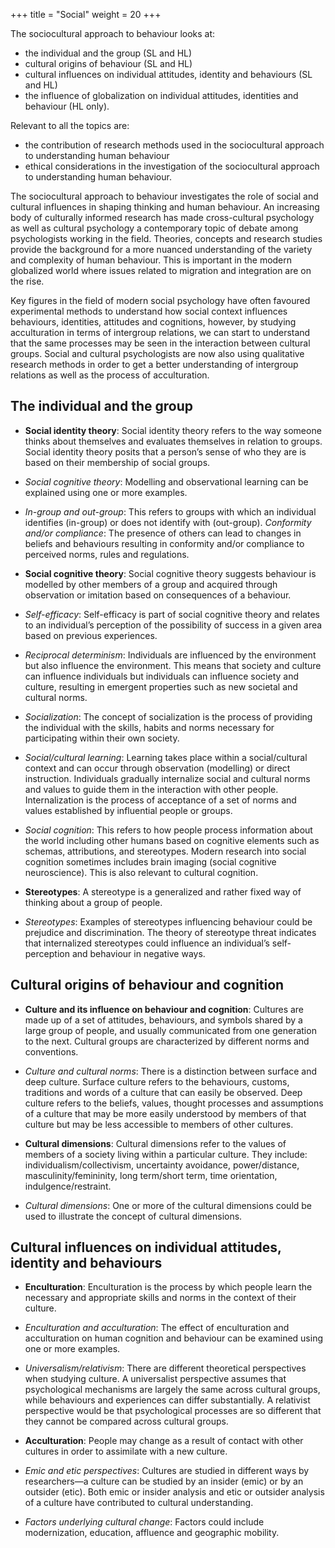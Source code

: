 +++
title = "Social"
weight = 20
+++

The sociocultural approach to behaviour looks at:
- the individual and the group (SL and HL)
- cultural origins of behaviour (SL and HL)
- cultural influences on individual attitudes, identity and behaviours (SL and HL)
- the influence of globalization on individual attitudes, identities and behaviour (HL only).

Relevant to all the topics are:
- the contribution of research methods used in the sociocultural approach to understanding human behaviour
- ethical considerations in the investigation of the sociocultural approach to understanding human behaviour.

The sociocultural approach to behaviour investigates the role of social and cultural influences in shaping thinking and human behaviour. An increasing body of culturally informed research has made cross-cultural psychology as well as cultural psychology a contemporary topic of debate among psychologists working in the field. Theories, concepts and research studies provide the background for a more nuanced understanding of the variety and complexity of human behaviour. This is important in the modern globalized world where issues related to migration and integration are on the rise.

Key figures in the field of modern social psychology have often favoured experimental methods to understand how social context influences behaviours, identities, attitudes and cognitions, however, by studying acculturation in terms of intergroup relations, we can start to understand that the same processes may be seen in the interaction between cultural groups. Social and cultural psychologists are now also using qualitative research methods in order to get a better understanding of intergroup relations as well as the process of acculturation.

## The individual and the group

- **Social identity theory**: Social identity theory refers to the way someone thinks about themselves and evaluates themselves in relation to groups. Social identity theory posits that a person’s sense of who they are is based on their membership of social groups. 

- *Social cognitive theory*: Modelling and observational learning can be explained using one or more examples.

- *In-group and out-group*: This refers to groups with which an individual identifies (in-group) or does not identify with (out-group).
*Conformity and/or compliance*: The presence of others can lead to changes in beliefs and behaviours resulting in conformity and/or compliance to perceived norms, rules
and regulations.

- **Social cognitive theory**: Social cognitive theory suggests behaviour is modelled by other members of a group and acquired through observation or imitation based
on consequences of a behaviour.

- *Self-efficacy*: Self-efficacy is part of social cognitive theory and relates to an individual’s perception of the possibility of success in a given area based on previous
experiences.

- *Reciprocal determinism*: Individuals are influenced by the environment but also influence the environment. This means that society and culture can influence individuals but individuals can influence society and culture, resulting in emergent properties such as new societal and cultural norms.

- *Socialization*: The concept of socialization is the process of providing the individual with the skills, habits and norms necessary for participating within their own society.

- *Social/cultural learning*: Learning takes place within a social/cultural context and can occur through observation (modelling) or direct instruction. Individuals gradually internalize social and cultural norms and values to guide them in the interaction with other people. Internalization is the process of acceptance of a set of norms and values established by influential people or groups.

- *Social cognition*: This refers to how people process information about the world including other humans based on cognitive elements such as schemas, attributions, and stereotypes. Modern research into social cognition sometimes includes brain imaging (social cognitive neuroscience). This is also relevant to cultural cognition.


- **Stereotypes**: A stereotype is a generalized and rather fixed way of thinking about a group of people.
- *Stereotypes*: Examples of stereotypes influencing behaviour could be prejudice and discrimination. The theory of stereotype threat indicates that internalized stereotypes could influence an individual’s self-perception and behaviour in negative ways.

## Cultural origins of behaviour and cognition

- **Culture and its influence on behaviour and cognition**: Cultures are made up of a set of attitudes, behaviours, and symbols shared by a large group of people, and usually communicated from one generation to the next. Cultural groups are characterized by different norms and conventions. 

- *Culture and cultural norms*: There is a distinction between surface and deep culture. Surface culture refers to the behaviours, customs, traditions and words of a culture that can easily be observed. Deep culture refers to the beliefs, values, thought processes and assumptions of a culture that may be more easily understood by members of that
culture but may be less accessible to members of other cultures.

- **Cultural dimensions**: Cultural dimensions refer to the values of members of a society living within a particular culture. They include: individualism/collectivism, uncertainty avoidance, power/distance, masculinity/femininity, long term/short term, time orientation, indulgence/restraint.

- *Cultural dimensions*: One or more of the cultural dimensions could be used to illustrate the concept of cultural dimensions.

## Cultural influences on individual attitudes, identity and behaviours

- **Enculturation**: Enculturation is the process by which people learn the necessary and appropriate skills and norms in the context of their culture.

- *Enculturation and acculturation*: The effect of enculturation and acculturation on human cognition and behaviour can be examined using one or more examples.
- *Universalism/relativism*: There are different theoretical perspectives when studying culture. A universalist perspective assumes that psychological mechanisms are largely the same across cultural groups, while behaviours and experiences can differ substantially. A relativist perspective would be that psychological processes are so different that they cannot be compared across cultural groups.

- **Acculturation**: People may change as a result of contact with other cultures in order to assimilate with a new culture.
- *Emic and etic perspectives*: Cultures are studied in different ways by researchers—a culture can be studied by an insider (emic) or by an outsider (etic). Both emic or insider analysis and etic or outsider analysis of a culture have contributed to cultural understanding.
- *Factors underlying cultural change*: Factors could include modernization, education, affluence and geographic mobility.
